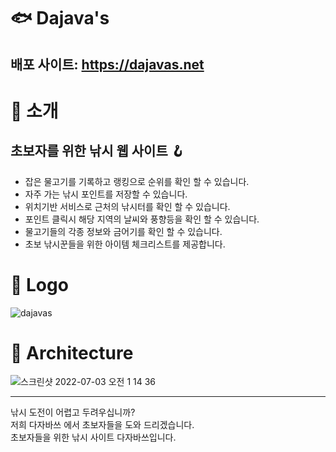 # 🐟 Dajava's
배포 사이트: https://dajavas.net
---

# 🐠 소개

## 초보자를 위한 낚시 웹 사이트 🪝

- 잡은 물고기를 기록하고 랭킹으로 순위를 확인 할 수 있습니다.
- 자주 가는 낚시 포인트를 저장할 수 있습니다.
- 위치기반 서비스로 근처의 낚시터를 확인 할 수 있습니다.
- 포인트 클릭시 해당 지역의 날씨와 풍향등을 확인 할 수 있습니다.
- 물고기들의 각종 정보와 금어기를 확인 할 수 있습니다.
- 초보 낚시꾼들을 위한 아이템 체크리스트를 제공합니다.



# 🐡 Logo

![dajavas](https://user-images.githubusercontent.com/89240523/153344272-840a6819-387d-4218-a8ba-91e848bb46d0.png)

# 🐳 Architecture
![스크린샷 2022-07-03 오전 1 14 36](https://user-images.githubusercontent.com/80194405/177008240-314965e4-5d70-41ba-ba58-6418ae97e0dc.jpg)


---

낚시 도전이 어렵고 두려우십니까?<br>
저희 다자바쓰 에서 초보자들을 도와 드리겠습니다.<br>
초보자들을 위한 낚시 사이트 다자바쓰입니다.


